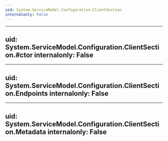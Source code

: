```yaml
---
uid: System.ServiceModel.Configuration.ClientSection
internalonly: False
---
```


---
uid: System.ServiceModel.Configuration.ClientSection.#ctor
internalonly: False
---

---
uid: System.ServiceModel.Configuration.ClientSection.Endpoints
internalonly: False
---

---
uid: System.ServiceModel.Configuration.ClientSection.Metadata
internalonly: False
---
